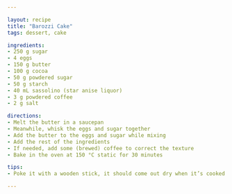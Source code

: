 ```yaml
---

layout: recipe
title: "Barozzi Cake"
tags: dessert, cake

ingredients:
- 250 g sugar
- 4 eggs
- 150 g butter
- 100 g cocoa
- 50 g powdered sugar
- 50 g starch
- 40 mL sassolino (star anise liquor)
- 3 g powdered coffee
- 2 g salt

directions:
- Melt the butter in a saucepan
- Meanwhile, whisk the eggs and sugar together
- Add the butter to the eggs and sugar while mixing
- Add the rest of the ingredients
- If needed, add some (brewed) coffee to correct the texture
- Bake in the oven at 150 °C static for 30 minutes

tips:
- Poke it with a wooden stick, it should come out dry when it’s cooked

---
```

